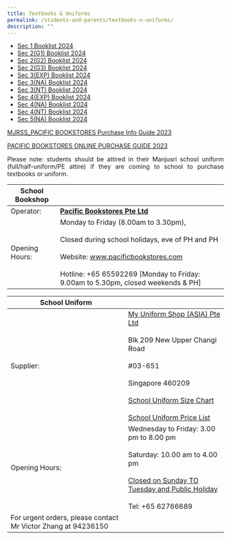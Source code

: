 ```yaml
---
title: Textbooks & Uniforms
permalink: /students-and-parents/textbooks-n-uniforms/
description: ""
---
```

* [Sec 1 Booklist 2024](/files/Textbooks%20&amp;%20Uniforms/2024%20booklist/mjrss%20s1%20booklist%202024.pdf)
* [Sec 2(G1) Booklist 2024](/files/Textbooks%20&amp;%20Uniforms/2024%20booklist/mjrss%20s2(g1)%20booklist%202024.pdf)
* [Sec 2(G2) Booklist 2024](/files/Textbooks%20&amp;%20Uniforms/2024%20booklist/mjrss%20s2(g2)%20booklist%202024.pdf)
* [Sec 2(G3) Booklist 2024](/files/Textbooks%20&amp;%20Uniforms/2024%20booklist/mjrss%20s2(g2)%20booklist%202024.pdf)
* [Sec 3(EXP) Booklist 2024](/files/Textbooks%20&amp;%20Uniforms/2024%20booklist/mjrss%20s3(exp)%20booklist%202024.pdf)
* [Sec 3(NA) Booklist 2024](/files/Textbooks%20&amp;%20Uniforms/2024%20booklist/mjrss%20s3(na)%20booklist%202024.pdf)
* [Sec 3(NT) Booklist 2024](/files/Textbooks%20&amp;%20Uniforms/2024%20booklist/mjrss%20s3(nt)%20booklist%202024.pdf)
* [Sec 4(EXP) Booklist 2024](/files/Textbooks%20&amp;%20Uniforms/S4%20EXP.pdf)
* [Sec 4(NA) Booklist 2024](/files/Textbooks%20&amp;%20Uniforms/S4%20NA.pdf)
* [Sec 4(NT) Booklist 2024](/files/Textbooks%20&amp;%20Uniforms/S4%20NT.pdf)
* [Sec 5(NA) Booklist 2024](/files/Textbooks%20&amp;%20Uniforms/S5%20NA.pdf)

[MJRSS_PACIFIC BOOKSTORES Purchase Info Guide 2023](/files/Textbooks%20&amp;%20Uniforms/2024%20booklist/mjrss_pacific%20bookstores%20purchase%20info%20guide%202023.pdf)

[PACIFIC BOOKSTORES ONLINE PURCHASE GUIDE 2023](/files/Textbooks%20&amp;%20Uniforms/2024%20booklist/pacific%20bookstores%20online%20purchase%20guide%202023.pdf)
<p style="text-align: justify;">Please note: students should be attired in their Manjusri school uniform (full/half-uniform/PE attire) if they are coming to school to purchase textbooks or uniform.</p>


| School Bookshop |                |
|-----------------|-----------------------------|
| Operator:       |   <a href="http://www.pacificbookstores.com" target="_blank"><b>Pacific Bookstores Pte Ltd</b></a>             |
| Opening Hours:  | Monday to Friday (8.00am to 3.30pm), <br><br>Closed during school holidays, eve of PH and PH<br><br>Website: www.pacificbookstores.com <br><br>Hotline: +65 65592269 [Monday to Friday: 9.00am to 5.30pm, closed weekends &amp; PH] |


| School Uniform               |                |
|------|-------------------|
| Supplier:                                                     | [My Uniform Shop (ASIA) Pte Ltd](https://www.myuniformshop.com.sg/contact)<br><br>Blk 209 New Upper Changi Road<br><br>#03-651<br><br>Singapore 460209<br><br>  <a href="/files/Textbooks%20&amp;%20Uniforms/MJR%20Size%20Chart.pdf" target="_blank">School Uniform Size Chart</a> <br><br><a href="/files/Textbooks%20&amp;%20Uniforms/New%20Uniform%20Price%20wef%201%20Nov%202022%20and%20with%20GST%20increase%20in%202023.pdf" target="_blank">School Uniform Price List</a> |
| Opening Hours:                                                | Wednesday to Friday: 3.00 pm to 8.00 pm<br><br>Saturday: 10.00 am to 4.00 pm<br><br><u>Closed on Sunday TO Tuesday and Public Holiday</u><br><br>Tel: +65 62766689  |
| For urgent orders, please contact Mr Victor Zhang at 94236150 |                                  |